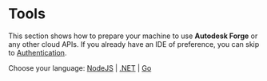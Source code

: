 # Tools

This section shows how to prepare your machine to use **Autodesk Forge** or any other cloud APIs. If you already have an IDE of preference, you can skip to [Authentication](oauth/).

Choose your language: [NodeJS](environment/tools/nodejs) | [.NET](environment/tools/net) | [Go](environment/tools/go)